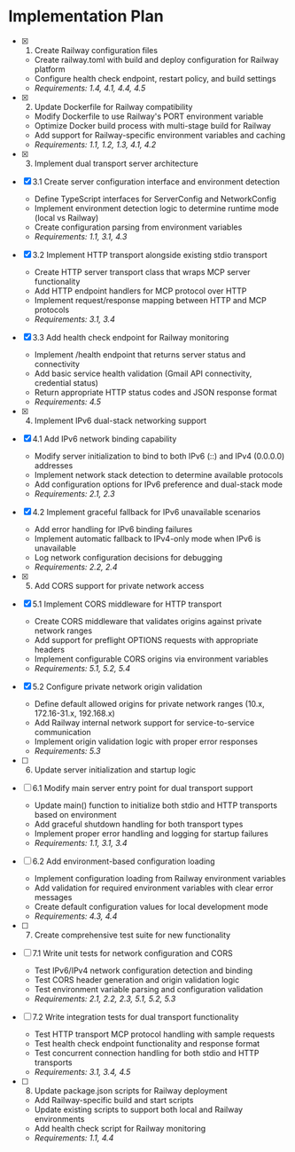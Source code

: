 # Implementation Plan

- [x] 1. Create Railway configuration files
  - Create railway.toml with build and deploy configuration for Railway platform
  - Configure health check endpoint, restart policy, and build settings
  - _Requirements: 1.4, 4.1, 4.4, 4.5_

- [x] 2. Update Dockerfile for Railway compatibility
  - Modify Dockerfile to use Railway's PORT environment variable
  - Optimize Docker build process with multi-stage build for Railway
  - Add support for Railway-specific environment variables and caching
  - _Requirements: 1.1, 1.2, 1.3, 4.1, 4.2_

- [x] 3. Implement dual transport server architecture
- [x] 3.1 Create server configuration interface and environment detection
  - Define TypeScript interfaces for ServerConfig and NetworkConfig
  - Implement environment detection logic to determine runtime mode (local vs Railway)
  - Create configuration parsing from environment variables
  - _Requirements: 1.1, 3.1, 4.3_

- [x] 3.2 Implement HTTP transport alongside existing stdio transport
  - Create HTTP server transport class that wraps MCP server functionality
  - Add HTTP endpoint handlers for MCP protocol over HTTP
  - Implement request/response mapping between HTTP and MCP protocols
  - _Requirements: 3.1, 3.4_

- [x] 3.3 Add health check endpoint for Railway monitoring
  - Implement /health endpoint that returns server status and connectivity
  - Add basic service health validation (Gmail API connectivity, credential status)
  - Return appropriate HTTP status codes and JSON response format
  - _Requirements: 4.5_

- [x] 4. Implement IPv6 dual-stack networking support
- [x] 4.1 Add IPv6 network binding capability
  - Modify server initialization to bind to both IPv6 (::) and IPv4 (0.0.0.0) addresses
  - Implement network stack detection to determine available protocols
  - Add configuration options for IPv6 preference and dual-stack mode
  - _Requirements: 2.1, 2.3_

- [x] 4.2 Implement graceful fallback for IPv6 unavailable scenarios
  - Add error handling for IPv6 binding failures
  - Implement automatic fallback to IPv4-only mode when IPv6 is unavailable
  - Log network configuration decisions for debugging
  - _Requirements: 2.2, 2.4_

- [x] 5. Add CORS support for private network access
- [x] 5.1 Implement CORS middleware for HTTP transport
  - Create CORS middleware that validates origins against private network ranges
  - Add support for preflight OPTIONS requests with appropriate headers
  - Implement configurable CORS origins via environment variables
  - _Requirements: 5.1, 5.2, 5.4_

- [x] 5.2 Configure private network origin validation
  - Define default allowed origins for private network ranges (10.x, 172.16-31.x, 192.168.x)
  - Add Railway internal network support for service-to-service communication
  - Implement origin validation logic with proper error responses
  - _Requirements: 5.3_

- [ ] 6. Update server initialization and startup logic
- [ ] 6.1 Modify main server entry point for dual transport support
  - Update main() function to initialize both stdio and HTTP transports based on environment
  - Add graceful shutdown handling for both transport types
  - Implement proper error handling and logging for startup failures
  - _Requirements: 1.1, 3.1, 3.4_

- [ ] 6.2 Add environment-based configuration loading
  - Implement configuration loading from Railway environment variables
  - Add validation for required environment variables with clear error messages
  - Create default configuration values for local development mode
  - _Requirements: 4.3, 4.4_

- [ ] 7. Create comprehensive test suite for new functionality
- [ ] 7.1 Write unit tests for network configuration and CORS
  - Test IPv6/IPv4 network configuration detection and binding
  - Test CORS header generation and origin validation logic
  - Test environment variable parsing and configuration validation
  - _Requirements: 2.1, 2.2, 2.3, 5.1, 5.2, 5.3_

- [ ] 7.2 Write integration tests for dual transport functionality
  - Test HTTP transport MCP protocol handling with sample requests
  - Test health check endpoint functionality and response format
  - Test concurrent connection handling for both stdio and HTTP transports
  - _Requirements: 3.1, 3.4, 4.5_

- [ ] 8. Update package.json scripts for Railway deployment
  - Add Railway-specific build and start scripts
  - Update existing scripts to support both local and Railway environments
  - Add health check script for Railway monitoring
  - _Requirements: 1.1, 4.4_